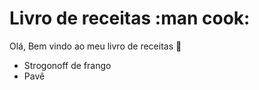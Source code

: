 # Livro de receitas :man cook:
Olá, Bem vindo ao meu livro de receitas :wave:
- Strogonoff de frango
- Pavê
